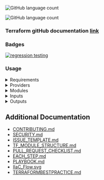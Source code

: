 ![GitHub language count](https://img.shields.io/github/languages/count/ckummari/ck)

![GitHub language count](https://img.shields.io/github/languages/count/sede-x/terraform-aws-rds)

### Terraform gitHub documentation [link](https://github.com/terraform-aws-modules)

### Badges
[![regression testing](https://github.com/sede-x/terraform-aws-rds/actions/workflows/regression-testing.yml/badge.svg)](https://github.com/sede-x/terraform-aws-rds/actions/workflows/regression-testing.yml)

### Usage


<!--- BEGIN_TF_DOCS --->

<details>
  <summary> Requirements</summary>

| Name | Version |
|------|---------|
| terraform | >= 0.14 |
| aws | 3.36.0 |

</details>
  
<details>
<summary> Providers </summary>

No provider.
</details>

<details>
<summary> Modules </summary>

| Name | Source | Version |
|------|--------|---------|
| db_instance | ./modules/db-instance |  |
| db_option_group | ./modules/db-option-group |  |
| db_param_group | ./modules/db-param-group |  |
| db_subnet_group | ./modules/db-subnet-group |  |

</details>

<details>
<summary> Inputs </summary>

| Name | Description | Type | Default | Required |
|------|-------------|------|---------|:--------:|
| allocated\_storage | n/a | `map(string)` | <pre>{<br>  "allocated": null,<br>  "encrypted": false,<br>  "iops": null,<br>  "type": null<br>}</pre> | no |
| allow\_major\_version\_upgrade | n/a | `bool` | `false` | no |
| apply\_immediately | n/a | `bool` | `false` | no |
| auto\_minor\_version\_upgrade | n/a | `bool` | `false` | no |
| availability\_zone | n/a | `string` | `null` | no |
| backup\_retention\_period | n/a | `number` | `1` | no |
| copy\_tags\_to\_snapshot | n/a | `bool` | `false` | no |
| db\_instance\_name | name of the database instance | `string` | `""` | no |
| db\_instance\_tags | tags | `map(string)` | `null` | no |
| db\_option\_group\_name | descripThe name of the option group. If omitted, Terraform will assign a random, unique name. Must be lowercasetion | `string` | `""` | no |
| db\_option\_group\_tags | tags | `map(string)` | `null` | no |
| db\_param\_group\_name | The name of the DB parameter group. | `string` | `""` | no |
| db\_param\_group\_tags | tags | `map(string)` | `null` | no |
| db\_snapshot\_identifier | name of the snapshot | `string` | `""` | no |
| db\_subnet\_group\_name | name of db subnet group | `string` | `""` | no |
| db\_subnet\_group\_tags | tags | `map(string)` | `null` | no |
| deletion\_protection | n/a | `bool` | `false` | no |
| enabled\_cloudwatch\_logs\_exports | n/a | `list(string)` | `[]` | no |
| engine | n/a | `map(string)` | <pre>{<br>  "name": "",<br>  "version": ""<br>}</pre> | no |
| engine\_name | description | `string` | `""` | no |
| engine\_version | description | `string` | `""` | no |
| enhanced\_monitoring | n/a | `bool` | `false` | no |
| family | description | `string` | `""` | no |
| final\_snapshot\_identifier | n/a | `string` | `null` | no |
| iam\_database\_authentication\_enabled | n/a | `bool` | `false` | no |
| identifier | the name of the RDS instance | `string` | `null` | no |
| instance\_class | The RDS instance class | `string` | `""` | no |
| kms\_key\_id | n/a | `string` | `""` | no |
| major\_engine\_version | n/a | `string` | `null` | no |
| max\_allocated\_storage | n/a | `number` | `0` | no |
| monitoring\_interval | n/a | `number` | `0` | no |
| monitoring\_role\_arn | n/a | `string` | `""` | no |
| multi\_az | n/a | `bool` | `false` | no |
| name | description | `string` | `""` | no |
| options | description | `list(map(string))` | `[]` | no |
| parameters | description | `list(map(string))` | `[]` | no |
| password | Database password | `string` | `""` | no |
| performance\_insights\_enabled | n/a | `bool` | `false` | no |
| performance\_insights\_retention\_period | n/a | `number` | `7` | no |
| port | rds server port number | `string` | `5432` | no |
| skip\_final\_snapshot | n/a | `bool` | `true` | no |
| snapshot\_identifier | n/a | `string` | `null` | no |
| storage\_type | description | `string` | `""` | no |
| subnets | description | `list` | `[]` | no |
| timeouts | time taken to create update and delete database | `map(string)` | <pre>{<br>  "create": "40",<br>  "delete": "60",<br>  "update": "80"<br>}</pre> | no |
| username | database username | `string` | `"admin"` | no |
| vpc\_security\_group\_ids | List of vpc security group to associate | `list(string)` | `[]` | no |

</details>

<details>
<summary> Outputs </summary>

| Name | Description |
|------|-------------|
| db\_address | address of the rds |
| db\_endpoint | rds endpoint |
| db\_subnet\_group\_arn | arn of db subnet group |
| db\_subnet\_group\_name | subnet Group name |
| option\_group\_arn | arn of the option group |
| option\_group\_name | Name of the option group |
| param\_group\_arn | param group arn |
| param\_group\_name | param group Name |
| password | database password |
| username | database username |

</details>

<!--- END_TF_DOCS --->

<!--- START_FOOTER --->
## Additional Documentation
- [CONTRIBUTING.md](https://github.com/sede-x/innersource-iac-doc/blob/main/CONTRIBUTING.md)
- [SECURITY.md](https://github.com/sede-x/innersource-iac-doc/blob/main/SECURITY.md)
- [ISSUE_TEMPLATE.md](https://github.com/sede-x/innersource-iac-doc/blob/main/ISSUE_TEMPLATE.md)
- [TF_MODULE_STRUCTURE.md](https://github.com/sede-x/innersource-iac-doc/blob/main/TF_MODULE_STRUCTURE.md)
- [PULL_REQUEST_CHECKLIST.md](https://github.com/sede-x/innersource-iac-doc/blob/main/PULL_REQUEST_CHECKLIST.md)
- [EACH_STEP.md](https://github.com/sede-x/innersource-iac-doc/blob/main/EACH_STEP.md)
- [PLAYBOOK.md](https://github.com/sede-x/innersource-iac-doc/blob/main/PLAYBOOK.md)
- [IIaC_Flow.svg](https://github.com/sede-x/innersource-iac-doc/blob/main/IIaC_Flow.svg)
- [TERRAFORMBESTPRACTICE.md](https://github.com/sede-x/innersource-iac-doc/blob/main/TERRAFORMBESTPRACTICE.md)

<!--- END_FOOTER --->

